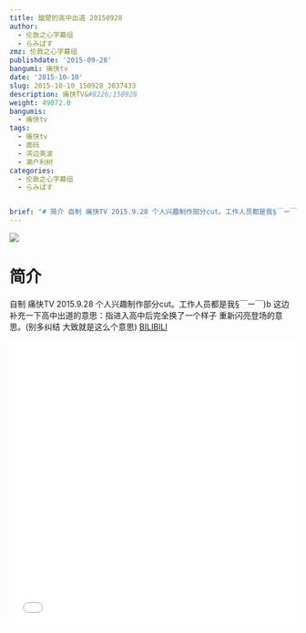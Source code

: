 ```yaml
---
title: 酸楚的高中出道 20150928
author:
  - 伦敦之心字幕组
  - らみぱす
zmz: 伦敦之心字幕组
publishdate: '2015-09-28'
bangumi: 痛快tv
date: '2015-10-10'
slug: 2015-10-10_150928_3037433
description: 痛快TV&#8226;150928
weight: 49072.0
bangumis:
  - 痛快tv
tags:
  - 痛快tv
  - 面码
  - 滨边美波
  - 濑户利树
categories:
  - 伦敦之心字幕组
  - らみぱす


brief: "# 简介 自制 痛快TV 2015.9.28 个人兴趣制作部分cut。工作人员都是我§￣ー￣)b 这边补充一下高中出道的意思：指进入高中后完全换了一个样子 重新闪亮登场的意思。(别多纠结 大致就是这么个意思)"
---
```

![](https://i.imgur.com/Srkd3En.png)
# 简介  
自制 痛快TV 2015.9.28 个人兴趣制作部分cut。工作人员都是我§￣ー￣)b     这边补充一下高中出道的意思：指进入高中后完全换了一个样子 重新闪亮登场的意思。(别多纠结 大致就是这么个意思)
  [BILIBILI](https://www.bilibili.com/video/av3037433/)

<div class="vcontainer">  <iframe class='video' src="//www.bilibili.com/blackboard/player.html?aid=3037433" width="100%" height="500" frameborder="0" allowfullscreen="allowfullscreen"></iframe></div>

